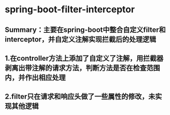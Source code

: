 # spring-boot-filter-interceptor
## Summary：主要在spring-boot中整合自定义filter和interceptor，并自定义注解实现拦截后的处理逻辑
## 1.在controller方法上添加了自定义了注解，用拦截器剥离出带注解的请求方法，判断方法是否在检查范围内，并作出相应处理
## 2.filter只在请求和响应头做了一些属性的修改，未实现其他逻辑
